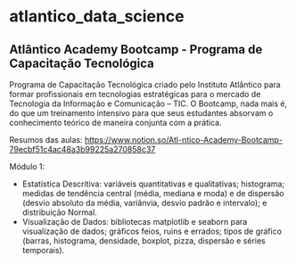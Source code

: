 # atlantico_data_science
## Atlântico Academy Bootcamp - Programa de Capacitação Tecnológica

Programa de Capacitação Tecnológica criado pelo Instituto Atlântico para formar profissionais em tecnologias estratégicas para o mercado de Tecnologia da Informação e Comunicação – TIC. O Bootcamp, nada mais é, do que um treinamento intensivo para que seus estudantes absorvam o conhecimento teórico de maneira conjunta com a prática.

Resumos das aulas:
https://www.notion.so/Atl-ntico-Academy-Bootcamp-79ecbf51c4ac48a3b99225a270858c37

Módulo 1: 
 - Estatística Descritiva: variáveis quantitativas e qualitativas; histograma; medidas de tendência central (média, mediana e moda) e de dispersão (desvio absoluto da média, variânvia, desvio padrão e intervalo); e distribuição Normal.
 - Visualização de Dados: bibliotecas matplotlib e seaborn para visualização de dados; gráficos feios, ruins e errados; tipos de gráfico (barras, histograma, densidade, boxplot, pizza, dispersão e séries temporais).